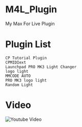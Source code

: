 # M4L_Plugin
 My Max For Live Plugin

# Plugin List
    CP Tutorial Plugin
    CPMIDIext
    Launchpad PRO MK3 Light Changer
    logo light
    MMCODE AUTO
    PRO MK3 logo light
    Random Light
    
# Video
![Youtube Video](https://youtu.be/e0SPH9bxJ0k)